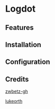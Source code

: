# Logdot

## Features

## Installation

## Configuration

## Credits

[zwbetz-gh](https://github.com/zwbetz-gh/minimal-bootstrap-hugo-theme)

[lukeorth](https://github.com/lukeorth/poison)